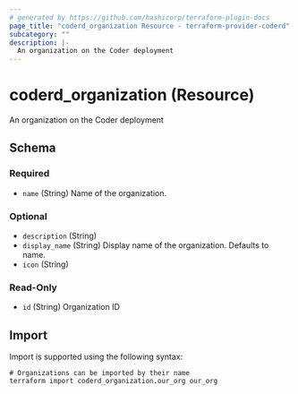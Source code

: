 ```yaml
---
# generated by https://github.com/hashicorp/terraform-plugin-docs
page_title: "coderd_organization Resource - terraform-provider-coderd"
subcategory: ""
description: |-
  An organization on the Coder deployment
---
```


# coderd_organization (Resource)

An organization on the Coder deployment



<!-- schema generated by tfplugindocs -->
## Schema

### Required

- `name` (String) Name of the organization.

### Optional

- `description` (String)
- `display_name` (String) Display name of the organization. Defaults to name.
- `icon` (String)

### Read-Only

- `id` (String) Organization ID

## Import

Import is supported using the following syntax:

```shell
# Organizations can be imported by their name
terraform import coderd_organization.our_org our_org
```
